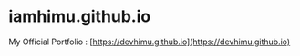 # iamhimu.github.io

My Official Portfolio : [https://devhimu.github.io](https://devhimu.github.io)
